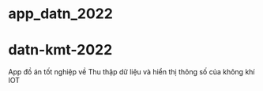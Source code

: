 # app_datn_2022
# datn-kmt-2022
App đồ án tốt nghiệp về Thu thập dữ liệu và hiển thị thông số của không khí
IOT
